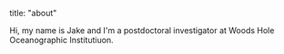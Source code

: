 title: "about"

Hi, my name is Jake and I'm a postdoctoral investigator at Woods Hole Oceanographic Institutiuon. 
